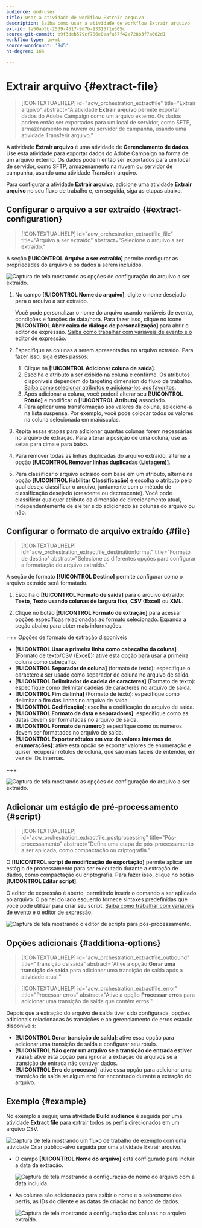 ```yaml
---
audience: end-user
title: Usar a atividade de workflow Extrair arquivo
description: Saiba como usar a atividade de workflow Extrair arquivo
exl-id: fa50ab5b-2539-4517-9d7b-93315f1e505c
source-git-commit: b9f3deb579cf786e0eafa57f42a728b3f7a002d1
workflow-type: tm+mt
source-wordcount: '945'
ht-degree: 16%

---
```


# Extrair arquivo {#extract-file}

>[!CONTEXTUALHELP]
>id="acw_orchestration_extractfile"
>title="Extrair arquivo"
>abstract="A atividade **Extrair arquivo** permite exportar dados do Adobe Campaign como um arquivo externo. Os dados podem então ser exportados para um local de servidor, como SFTP, armazenamento na nuvem ou servidor de campanha, usando uma atividade Transferir arquivo."

A atividade **Extrair arquivo** é uma atividade de **Gerenciamento de dados**. Use esta atividade para exportar dados do Adobe Campaign na forma de um arquivo externo. Os dados podem então ser exportados para um local de servidor, como SFTP, armazenamento na nuvem ou servidor de campanha, usando uma atividade Transferir arquivo.

Para configurar a atividade **Extrair arquivo**, adicione uma atividade **Extrair arquivo** no seu fluxo de trabalho e, em seguida, siga as etapas abaixo.

## Configurar o arquivo a ser extraído {#extract-configuration}

>[!CONTEXTUALHELP]
>id="acw_orchestration_extractfile_file"
>title="Arquivo a ser extraído"
>abstract="Selecione o arquivo a ser extraído."

A seção **[!UICONTROL Arquivo a ser extraído]** permite configurar as propriedades do arquivo e os dados a serem incluídos.

![Captura de tela mostrando as opções de configuração do arquivo a ser extraído.](../assets/extract-file-file.png)

1. No campo **[!UICONTROL Nome do arquivo]**, digite o nome desejado para o arquivo a ser extraído.

   Você pode personalizar o nome do arquivo usando variáveis de evento, condições e funções de data/hora. Para fazer isso, clique no ícone **[!UICONTROL Abrir caixa de diálogo de personalização]** para abrir o editor de expressão. [Saiba como trabalhar com variáveis de evento e o editor de expressão](../event-variables.md).

1. Especifique as colunas a serem apresentadas no arquivo extraído. Para fazer isso, siga estes passos:

   1. Clique na **[!UICONTROL Adicionar coluna de saída]**.
   1. Escolha o atributo a ser exibido na coluna e confirme. Os atributos disponíveis dependem do targeting dimension do fluxo de trabalho. [Saiba como selecionar atributos e adicioná-los aos favoritos](../../get-started/attributes.md).
   1. Após adicionar a coluna, você poderá alterar seu **[!UICONTROL Rótulo]** e modificar o **[!UICONTROL Atributo]** associado.
   1. Para aplicar uma transformação aos valores da coluna, selecione-a na lista suspensa. Por exemplo, você pode colocar todos os valores na coluna selecionada em maiúsculas.

1. Repita essas etapas para adicionar quantas colunas forem necessárias no arquivo de extração. Para alterar a posição de uma coluna, use as setas para cima e para baixo.

1. Para remover todas as linhas duplicadas do arquivo extraído, alterne a opção **[!UICONTROL Remover linhas duplicadas (Listagem)]**.

1. Para classificar o arquivo extraído com base em um atributo, alterne na opção **[!UICONTROL Habilitar Classificação]** e escolha o atributo pelo qual deseja classificar o arquivo, juntamente com o método de classificação desejado (crescente ou decrescente). Você pode classificar qualquer atributo da dimensão de direcionamento atual, independentemente de ele ter sido adicionado às colunas do arquivo ou não.

## Configurar o formato de arquivo extraído {#file}

>[!CONTEXTUALHELP]
>id="acw_orchestration_extractfile_destinationformat"
>title="Formato de destino"
>abstract="Selecione as diferentes opções para configurar a formatação do arquivo extraído."

A seção de formato **[!UICONTROL Destino]** permite configurar como o arquivo extraído será formatado.

1. Escolha o **[!UICONTROL Formato de saída]** para o arquivo extraído: **Texto**, **Texto usando colunas de largura fixa**, **CSV (Excel)** ou **XML**.

1. Clique no botão **[!UICONTROL Formato de extração]** para acessar opções específicas relacionadas ao formato selecionado. Expanda a seção abaixo para obter mais informações.

+++ Opções de formato de extração disponíveis

   * **[!UICONTROL Usar a primeira linha como cabeçalho da coluna]** (Formato de texto/CSV (Excel)): ative esta opção para usar a primeira coluna como cabeçalho.
   * **[!UICONTROL Separador de coluna]** (formato de texto): especifique o caractere a ser usado como separador de coluna no arquivo de saída.
   * **[!UICONTROL Delimitador de cadeia de caracteres]** (Formato de texto): especifique como delimitar cadeias de caracteres no arquivo de saída.
   * **[!UICONTROL Fim da linha]** (Formato de texto): especifique como delimitar o fim das linhas no arquivo de saída.
   * **[!UICONTROL Codificação]**: escolha a codificação do arquivo de saída.
   * **[!UICONTROL Formato de data e separadores]**: especifique como as datas devem ser formatadas no arquivo de saída.
   * **[!UICONTROL Formato de número]**: especifique como os números devem ser formatados no arquivo de saída.
   * **[!UICONTROL Exportar rótulos em vez de valores internos de enumerações]**: ative esta opção se exportar valores de enumeração e quiser recuperar rótulos de coluna, que são mais fáceis de entender, em vez de IDs internas.

+++

   ![Captura de tela mostrando as opções de configuração do arquivo a ser extraído.](../assets/extract-file-format.png)

## Adicionar um estágio de pré-processamento {#script}

>[!CONTEXTUALHELP]
>id="acw_orchestration_extractfile_postprocessing"
>title="Pós-processamento"
>abstract="Defina uma etapa de pós-processamento a ser aplicada, como compactação ou criptografia."

O **[!UICONTROL script de modificação de exportação]** permite aplicar um estágio de processamento para ser executado durante a extração de dados, como compactação ou criptografia. Para fazer isso, clique no botão **[!UICONTROL Editar script]**.

O editor de expressão é aberto, permitindo inserir o comando a ser aplicado ao arquivo. O painel do lado esquerdo fornece sintaxes predefinidas que você pode utilizar para criar seu script. [Saiba como trabalhar com variáveis de evento e o editor de expressão](../event-variables.md).

![Captura de tela mostrando o editor de scripts para pós-processamento.](../assets/extract-file-script.png)

## Opções adicionais {#additiona-options}

>[!CONTEXTUALHELP]
>id="acw_orchestration_extractfile_outbound"
>title="Transição de saída"
>abstract="Ative a opção **Gerar uma transição de saída** para adicionar uma transição de saída após a atividade atual."

>[!CONTEXTUALHELP]
>id="acw_orchestration_extractfile_error"
>title="Processar erros"
>abstract="Ative a opção **Processar erros** para adicionar uma transição de saída que contém erros."

Depois que a extração do arquivo de saída tiver sido configurada, opções adicionais relacionadas às transições e ao gerenciamento de erros estarão disponíveis:

* **[!UICONTROL Gerar transição de saída]**: ative essa opção para adicionar uma transição de saída e configurar seu rótulo.
* **[!UICONTROL Não gerar um arquivo se a transição de entrada estiver vazia]**: ative esta opção para ignorar a extração de arquivos se a transição de entrada não contiver dados.
* **[!UICONTROL Erro de processo]**: ative essa opção para adicionar uma transição de saída se algum erro for encontrado durante a extração do arquivo.

## Exemplo {#example}

No exemplo a seguir, uma atividade **Build audience** é seguida por uma atividade **Extract file** para extrair todos os perfis direcionados em um arquivo CSV.

![Captura de tela mostrando um fluxo de trabalho de exemplo com uma atividade Criar público-alvo seguida por uma atividade Extrair arquivo.](../assets/extract-file-example.png)

* O campo **[!UICONTROL Nome do arquivo]** está configurado para incluir a data da extração.

  ![Captura de tela mostrando a configuração do nome do arquivo com a data incluída.](../assets/extract-file-example-name.png)

* As colunas são adicionadas para exibir o nome e o sobrenome dos perfis, as IDs do cliente e as datas de criação no banco de dados.

  ![Captura de tela mostrando a configuração das colunas no arquivo extraído.](../assets/extract-file-example-columns.png)
